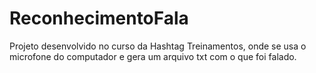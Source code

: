 # ReconhecimentoFala
 
 Projeto desenvolvido no curso da Hashtag Treinamentos, onde se usa o microfone do computador e gera um arquivo txt com o que foi falado.
